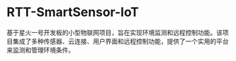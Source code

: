 # RTT-SmartSensor-IoT
基于星火一号开发板的小型物联网项目，旨在实现环境监测和远程控制功能。该项目集成了多种传感器、云连接、用户界面和远程控制功能，提供了一个实用的平台来监测和管理环境条件。
